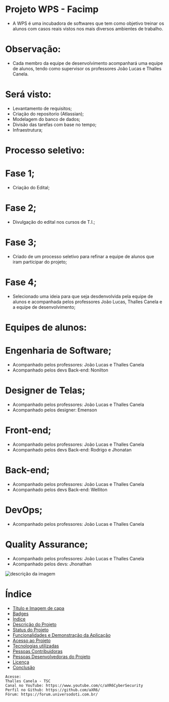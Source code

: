 # Projeto WPS - Facimp
 - A WPS é uma incubadora de softwares que tem como objetivo treinar os alunos com casos reais vistos nos mais diversos ambientes de trabalho.

# Observação: 
 - Cada membro da equipe de desenvolvimento acompanhará uma equipe de alunos, tendo como supervisor os professores João Lucas e Thalles Canela.

# Será visto:
 - Levantamento de requisitos;
 - Criação do repositorio (Atlassian);
 - Modelagem do banco de dados;
 - Divisão das tarefas com base no tempo;
 - Infraestrutura;

# Processo seletivo:
# Fase 1;
 - Criação do Edital;
# Fase 2;
 - Divulgação do edital nos cursos de T.I.;
# Fase 3;
 - Criado de um processo seletivo para refinar a equipe de alunos que iram participar do projeto;
# Fase 4;
 - Selecionado uma ideia para que seja desdenvolvida pela equipe de alunos e acompanhada pelos professores João Lucas, Thalles Canela e a equipe de desenvolvimento;

# Equipes de alunos:
# Engenharia de Software;
 - Acompanhado pelos professores: João Lucas e Thalles Canela
 - Acompanhado pelos devs Back-end: Nonilton
# Designer de Telas;
 - Acompanhado pelos professores: João Lucas e Thalles Canela
 - Acompanhado pelos designer: Emenson
# Front-end;
 - Acompanhado pelos professores: João Lucas e Thalles Canela
 - Acompanhado pelos devs Back-end: Rodrigo e Jhonatan
# Back-end;
 - Acompanhado pelos professores: João Lucas e Thalles Canela
 - Acompanhado pelos devs Back-end: Welliton
# DevOps;
 - Acompanhado pelos professores: João Lucas e Thalles Canela
# Quality Assurance;
 - Acompanhado pelos professores: João Lucas e Thalles Canela
 - Acompanhado pelos devs: Jhonathan


![descrição da imagem](https://raw.githubusercontent.com/aXR6/utilitarios/main/WPS/2023/Registro%20da%20reuni%C3%A3o%20de%20inaugura%C3%A7%C3%A3o.jpeg)



# Índice 

* [Título e Imagem de capa](#Título-e-Imagem-de-capa)
* [Badges](#badges)
* [Índice](#índice)
* [Descrição do Projeto](#descrição-do-projeto)
* [Status do Projeto](#status-do-Projeto)
* [Funcionalidades e Demonstração da Aplicação](#funcionalidades-e-demonstração-da-aplicação)
* [Acesso ao Projeto](#acesso-ao-projeto)
* [Tecnologias utilizadas](#tecnologias-utilizadas)
* [Pessoas Contribuidoras](#pessoas-contribuidoras)
* [Pessoas Desenvolvedoras do Projeto](#pessoas-desenvolvedoras)
* [Licença](#licença)
* [Conclusão](#conclusão)





```
Acesse:
Thalles Canela - TSC
Canal no YouTube: https://www.youtube.com/c/aXR6CyberSecurity
Perfil no Github: https://github.com/aXR6/
Fórum: https://forum.universodoti.com.br/
```